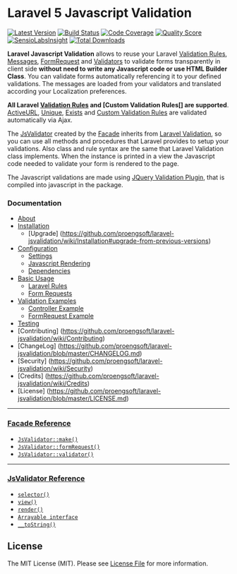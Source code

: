 # Laravel 5 Javascript Validation

[![Latest Version](https://img.shields.io/github/release/proengsoft/laravel-jsvalidation.svg?style=flat-square)](https://github.com/proengsoft/laravel-jsvalidation/releases)
[![Build Status](https://img.shields.io/travis/proengsoft/laravel-jsvalidation/master.svg?style=flat-square)](https://travis-ci.org/proengsoft/laravel-jsvalidation)
[![Code Coverage](https://scrutinizer-ci.com/g/proengsoft/laravel-jsvalidation/badges/coverage.png?b=master)](https://scrutinizer-ci.com/g/proengsoft/laravel-jsvalidation/?branch=master)
[![Quality Score](https://img.shields.io/scrutinizer/g/proengsoft/laravel-jsvalidation.svg?style=flat-square)](https://scrutinizer-ci.com/g/proengsoft/laravel-jsvalidation)
[![SensioLabsInsight](https://insight.sensiolabs.com/projects/ede7cf50-c591-41a0-a6c8-d2e6de4b7131/mini.png)](https://insight.sensiolabs.com/projects/ede7cf50-c591-41a0-a6c8-d2e6de4b7131)
[![Total Downloads](https://img.shields.io/packagist/dt/proengsoft/laravel-jsvalidation.svg?style=flat-square)](https://packagist.org/packages/proengsoft/laravel-jsvalidation)

[JQuery Validation Plugin]: http://jqueryvalidation.org/
[FormRequest]: http://laravel.com/docs/5.1/validation#form-request-validation
[Validators]: http://laravel.com/docs/5.1/validation#form-request-validation
[Validation Rules]: http://laravel.com/docs/5.1/validation#available-validation-rules
[Custom Validations]: http://laravel.com/docs/5.1/validation#custom-validation-rules
[Messages]: http://laravel.com/docs/5.1/validation#error-messages-and-views
[Laravel Localization]: http://laravel.com/docs/5.1/localization
[Validation]: http://laravel.com/docs/5.1/validation
[Custom Validation Rules]: http://laravel.com/docs/5.1/validation#custom-validation-rules

**Laravel Javascript Validation** allows to reuse your Laravel [Validation Rules][], [Messages][], [FormRequest][] and [Validators][] to validate forms transparently in client side **without need to write any Javascript code or use HTML Builder Class**. You can validate forms automatically
 referencing it to your defined validations. The messages are loaded from your validators and translated according your Localization preferences.
 
**All Laravel [Validation Rules][]  and [Custom Validation Rules[] are supported**. [ActiveURL](http://laravel.com/docs/5.1/validation#rule-active-url),
[Unique](http://laravel.com/docs/5.1/validation#rule-unique), [Exists](http://laravel.com/docs/5.1/validation#rule-exists) and [Custom Validation Rules][]
are validated automatically via Ajax.

The [JsValidator](https://github.com/proengsoft/laravel-jsvalidation/wiki/JsValidator-Reference) created by the [Facade](https://github.com/proengsoft/laravel-jsvalidation/wiki/Facade) inherits from [Laravel Validation](http://laravel.com/docs/5.0/validation), so you can use all methods and procedures that Laravel provides to
setup your validations. Also class and rule syntax are the same that Laravel Validation class implements. When the instance is printed in a 
view the Javascript code needed to validate your form is rendered to the page.

The Javascript validations are made using [JQuery Validation Plugin][], that is compiled into javascript in the package.

### Documentation

- [About](https://github.com/proengsoft/laravel-jsvalidation/wiki/Home)
- [Installation](https://github.com/proengsoft/laravel-jsvalidation/wiki/Installation)
  - [Upgrade] (https://github.com/proengsoft/laravel-jsvalidation/wiki/Installation#upgrade-from-previous-versions)
- [Configuration](https://github.com/proengsoft/laravel-jsvalidation/wiki/Configuration)
  - [Settings](https://github.com/proengsoft/laravel-jsvalidation/wiki/Settings)
  - [Javascript Rendering](https://github.com/proengsoft/laravel-jsvalidation/wiki/Javascript-Rendering)
  - [Dependencies](https://github.com/proengsoft/laravel-jsvalidation/wiki/Dependencies)
- [Basic Usage](https://github.com/proengsoft/laravel-jsvalidation/wiki/Basic-Usage)
  - [Laravel Rules](https://github.com/proengsoft/laravel-jsvalidation/wiki/Rules)
  - [Form Requests](https://github.com/proengsoft/laravel-jsvalidation/wiki/Form-Requests)
- [Validation Examples](https://github.com/proengsoft/laravel-jsvalidation/wiki/Validating-Forms)
  - [Controller Example](https://github.com/proengsoft/laravel-jsvalidation/wiki/Controller-Validation-Example)
  - [FormRequest Example](https://github.com/proengsoft/laravel-jsvalidation/wiki/FormRequest-Validation-Example)
- [Testing](https://github.com/proengsoft/laravel-jsvalidation/wiki/Testing)
- [Contributing] (https://github.com/proengsoft/laravel-jsvalidation/wiki/Contributing)
- [ChangeLog] (https://github.com/proengsoft/laravel-jsvalidation/blob/master/CHANGELOG.md)
- [Security] (https://github.com/proengsoft/laravel-jsvalidation/wiki/Security)
- [Credits] (https://github.com/proengsoft/laravel-jsvalidation/wiki/Credits)
- [License] (https://github.com/proengsoft/laravel-jsvalidation/blob/master/LICENSE.md)

---

### [Facade Reference](https://github.com/proengsoft/laravel-jsvalidation/wiki/Facade)

* [`JsValidator::make()`](https://github.com/proengsoft/laravel-jsvalidation/wiki/Facade#jsvalidatormake) 
* [`JsValidator::formRequest()`](https://github.com/proengsoft/laravel-jsvalidation/wiki/Facade#jsvalidatorformrequest) 
* [`JsValidator::validator()`](https://github.com/proengsoft/laravel-jsvalidation/wiki/Facade#jsvalidatorvalidator)

---

### [JsValidator Reference](https://github.com/proengsoft/laravel-jsvalidation/wiki/JsValidator-Reference)
 
* [`selector()`](https://github.com/proengsoft/laravel-jsvalidation/wiki/JsValidator-Reference#selectorselector)
* [`view()`](https://github.com/proengsoft/laravel-jsvalidation/wiki/JsValidator-Reference#viewview)
* [`render()`](https://github.com/proengsoft/laravel-jsvalidation/wiki/JsValidator-Reference#renderview-selector)
* [`Arrayable interface`](https://github.com/proengsoft/laravel-jsvalidation/wiki/JsValidator-Reference#arrayable-interface)
* [`__toString()`](https://github.com/proengsoft/laravel-jsvalidation/wiki/JsValidator-Reference#__tostring)

## License

The MIT License (MIT). Please see [License File](LICENSE.md) for more information.


